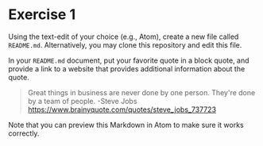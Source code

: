 # Exercise 1
Using the text-edit of your choice (e.g., Atom), create a new file called `README.md`. Alternatively, you may clone this repository and edit this file.

In your `README.md` document, put your favorite quote in a block quote, and provide a link to a website that provides additional information about the quote.

>Great things in business are never done by one person.
They're done by a team of people. -Steve Jobs
https://www.brainyquote.com/quotes/steve_jobs_737723

Note that you can preview this Markdown in Atom to make sure it works correctly.
